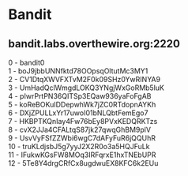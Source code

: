 # Bandit

## bandit.labs.overthewire.org:2220

0 - bandit0  
1 - boJ9jbbUNNfktd78OOpsqOltutMc3MY1  
2 - CV1DtqXWVFXTvM2F0k09SHz0YwRINYA9  
3 - UmHadQclWmgdLOKQ3YNgjWxGoRMb5luK  
4 - pIwrPrtPN36QITSp3EQaw936yaFoFgAB  
5 - koReBOKuIDDepwhWk7jZC0RTdopnAYKh  
6 - DXjZPULLxYr17uwoI01bNLQbtFemEgo7  
7 - HKBPTKQnIay4Fw76bEy8PVxKEDQRKTzs  
8 - cvX2JJa4CFALtqS87jk27qwqGhBM9plV  
9 - UsvVyFSfZZWbi6wgC7dAFyFuR6jQQUhR  
10 - truKLdjsbJ5g7yyJ2X2R0o3a5HQJFuLk  
11 - IFukwKGsFW8MOq3IRFqrxE1hxTNEbUPR  
12 - 5Te8Y4drgCRfCx8ugdwuEX8KFC6k2EUu
